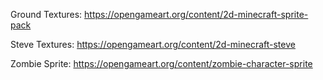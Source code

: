 Ground Textures: https://opengameart.org/content/2d-minecraft-sprite-pack

Steve Textures: https://opengameart.org/content/2d-minecraft-steve

Zombie Sprite: https://opengameart.org/content/zombie-character-sprite